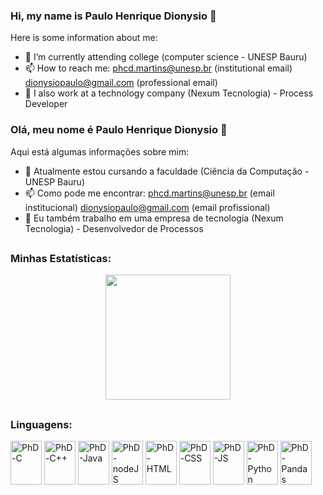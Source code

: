 ### Hi, my name is Paulo Henrique Dionysio 👋

Here is some information about me:

- 🌱 I’m currently attending college (computer science - UNESP Bauru)
- 📫 How to reach me: 
    phcd.martins@unesp.br (institutional email)
    dionysiopaulo@gmail.com (professional email)
- 🏣 I also work at a technology company (Nexum Tecnologia) - Process Developer

### Olá, meu nome é Paulo Henrique Dionysio 👋

Aqui está algumas informações sobre mim:

- 🌱 Atualmente estou cursando a faculdade (Ciência da Computação - UNESP Bauru)
- 📫 Como pode me encontrar:
    phcd.martins@unesp.br (email institucional)
    dionysiopaulo@gmail.com (email profissional)
- 🏣 Eu também trabalho em uma empresa de tecnologia (Nexum Tecnologia) - Desenvolvedor de Processos
##

  ### Minhas Estatísticas:  

  <p align = "center">
    <picture>
      <source
        srcset="https://github-readme-stats.vercel.app/api?username=PauloHDionysio&show_icons=true&theme=blue_navy&icon_color=8300B7&bg_color=222222&border_color=8300B7&locale=pt-br&hide_border=true&cache_seconds=86400&border_radius=20&text_color=2F80ED&title-color=2F80ED"
        media="(prefers-color-scheme: dark)"
      />
    </picture>
    <img height = "200em" src = "https://github-readme-stats.vercel.app/api/top-langs/?username=PauloHDionysio&layout=donut&icon_color=8300B7&bg_color=222222&border_color=8300B7&locale=pt-br&hide_border=true&cache_seconds=86400&border_radius=20&text_color=2F80ED&title-color=2F80ED">
  </p>

##

### Linguagens:
<div style = "display: inline-block">
    <img align = "center" alt = "PhD-C" height = "70" width = "50" src="https://cdn.jsdelivr.net/gh/devicons/devicon/icons/c/c-line.svg" />
    <img align = "center" alt = "PhD-C++" height = "70" width = "50" src="https://cdn.jsdelivr.net/gh/devicons/devicon/icons/cplusplus/cplusplus-line.svg" />
    <img align = "center" alt = "PhD-Java" height = "70" width = "50" src="https://cdn.jsdelivr.net/gh/devicons/devicon/icons/java/java-original-wordmark.svg" />
    <img align = "center" alt = "PhD-nodeJS" height = "70" width = "50" src="https://cdn.jsdelivr.net/gh/devicons/devicon/icons/nodejs/nodejs-original.svg" />
    <img align = "center" alt = "PhD-HTML" height = "70" width = "50" src="https://cdn.jsdelivr.net/gh/devicons/devicon/icons/html5/html5-plain.svg" />
    <img align = "center" alt = "PhD-CSS" height = "70" width = "50" src="https://cdn.jsdelivr.net/gh/devicons/devicon/icons/css3/css3-plain.svg" />
    <img align = "center" alt = "PhD-JS" height = "70" width = "50" src="https://cdn.jsdelivr.net/gh/devicons/devicon/icons/javascript/javascript-plain.svg" />
    <img align = "center" alt = "PhD-Python" height = "70" width = "50" src="https://cdn.jsdelivr.net/gh/devicons/devicon/icons/python/python-original.svg" />
    <img align = "center" alt = "PhD-Pandas" height = "70" width = "50" src="https://cdn.jsdelivr.net/gh/devicons/devicon/icons/pandas/pandas-original.svg" />
    
  </div>
